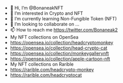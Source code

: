 - 👋 Hi, I’m @BonaneakNFT
- 👀 I’m interested in Crypto and NFT
- 🌱 I’m currently learning Non-Fungible Token (NFT)
- 💞️ I’m looking to collaborate on ...
- 📫 How to reach me https://twitter.com/Bonaneak2 
- My NFT collections on OpenSea 
- https://opensea.io/collection/headcryptomonkey
- https://opensea.io/collection/head-crypto-cat
- https://opensea.io/collection/monkeygallerynft
- https://opensea.io/collection/apple-cartoon-nft
- My NFT collections on Rarible
- https://rarible.com/headcrypto-monkey
- https://rarible.com/headcryptocat

<!---
BonaneakNFT/BonaneakNFT is a ✨ special ✨ repository because its `README.md` (this file) appears on your GitHub profile.
You can click the Preview link to take a look at your changes.
--->
